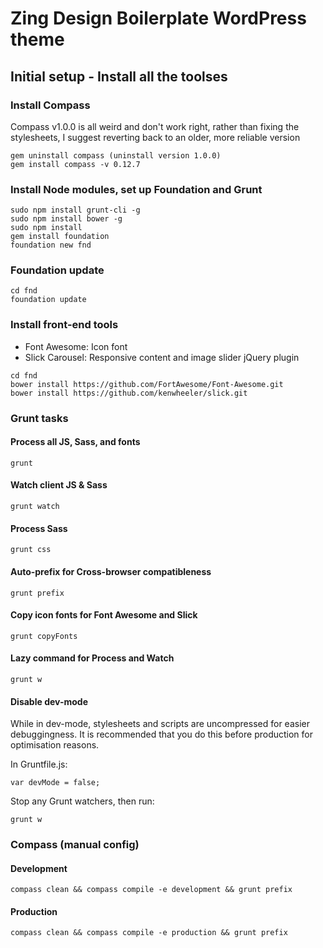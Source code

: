 # Zing Design Boilerplate WordPress theme

## Initial setup - Install all the toolses

### Install Compass

Compass v1.0.0 is all weird and don't work right, rather than fixing the stylesheets, I suggest reverting back to an older, more reliable version

```
gem uninstall compass (uninstall version 1.0.0)
gem install compass -v 0.12.7
```

### Install Node modules, set up Foundation and Grunt

```
sudo npm install grunt-cli -g
sudo npm install bower -g
sudo npm install
gem install foundation
foundation new fnd
```

### Foundation update

```
cd fnd
foundation update
```

### Install front-end tools

- Font Awesome: Icon font
- Slick Carousel: Responsive content and image slider jQuery plugin

```
cd fnd
bower install https://github.com/FortAwesome/Font-Awesome.git
bower install https://github.com/kenwheeler/slick.git
```

### Grunt tasks

#### Process all JS, Sass, and fonts

```
grunt
```

#### Watch client JS & Sass

```
grunt watch
```


#### Process Sass

```
grunt css
```

#### Auto-prefix for Cross-browser compatibleness

```
grunt prefix
```

#### Copy icon fonts for Font Awesome and Slick

``` 
grunt copyFonts
```

#### Lazy command for Process and Watch

```
grunt w
```

#### Disable dev-mode

While in dev-mode, stylesheets and scripts are uncompressed for easier debuggingness. It is recommended that you do this before production for optimisation reasons.

In Gruntfile.js:

```
var devMode = false;
```

Stop any Grunt watchers, then run: 

```
grunt w
```

### Compass (manual config)

#### Development

``` 
compass clean && compass compile -e development && grunt prefix
```

#### Production

``` 
compass clean && compass compile -e production && grunt prefix
```